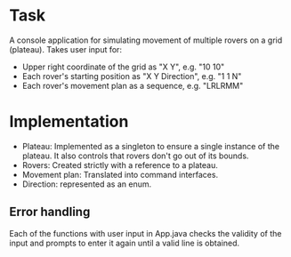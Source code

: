 # Task
A console application for simulating movement of multiple rovers on a grid (plateau). Takes user input for:
- Upper right coordinate of the grid as "X Y", e.g. "10 10"
- Each rover's starting position as "X Y Direction", e.g. "1 1 N"
- Each rover's movement plan as a sequence, e.g. "LRLRMM" 

# Implementation
- Plateau: Implemented as a singleton to ensure a single instance of the plateau. It also controls that rovers don't go out of its bounds.
- Rovers: Created strictly with a reference to a plateau. 
- Movement plan: Translated into command interfaces. 
- Direction: represented as an enum. 

## Error handling
Each of the functions with user input in App.java checks the validity of the input and prompts to enter it again until a valid line is obtained. 